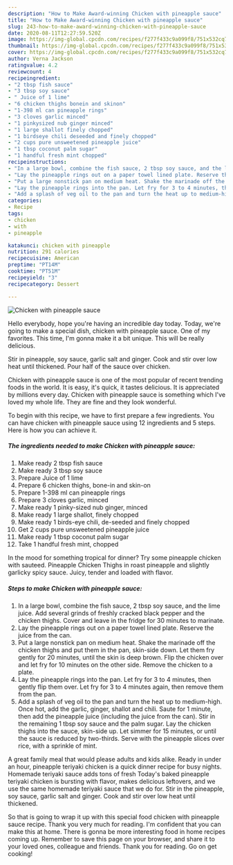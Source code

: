 ```yaml
---
description: "How to Make Award-winning Chicken with pineapple sauce"
title: "How to Make Award-winning Chicken with pineapple sauce"
slug: 243-how-to-make-award-winning-chicken-with-pineapple-sauce
date: 2020-08-11T12:27:59.520Z
image: https://img-global.cpcdn.com/recipes/f277f433c9a099f8/751x532cq70/chicken-with-pineapple-sauce-recipe-main-photo.jpg
thumbnail: https://img-global.cpcdn.com/recipes/f277f433c9a099f8/751x532cq70/chicken-with-pineapple-sauce-recipe-main-photo.jpg
cover: https://img-global.cpcdn.com/recipes/f277f433c9a099f8/751x532cq70/chicken-with-pineapple-sauce-recipe-main-photo.jpg
author: Verna Jackson
ratingvalue: 4.2
reviewcount: 4
recipeingredient:
- "2 tbsp fish sauce"
- "3 tbsp soy sauce"
- " Juice of 1 lime"
- "6 chicken thighs bonein and skinon"
- "1-398 ml can pineapple rings"
- "3 cloves garlic minced"
- "1 pinkysized nub ginger minced"
- "1 large shallot finely chopped"
- "1 birdseye chili deseeded and finely chopped"
- "2 cups pure unsweetened pineapple juice"
- "1 tbsp coconut palm sugar"
- "1 handful fresh mint chopped"
recipeinstructions:
- "In a large bowl, combine the fish sauce, 2 tbsp soy sauce, and the lime juice. Add several grinds of freshly cracked black pepper and the chicken thighs. Cover and leave in the fridge for 30 minutes to marinate."
- "Lay the pineapple rings out on a paper towel lined plate. Reserve the juice from the can."
- "Put a large nonstick pan on medium heat. Shake the marinade off the chicken thighs and put them in the pan, skin-side down. Let them fry gently for 20 minutes, until the skin is deep brown. Flip the chicken over and let fry for 10 minutes on the other side. Remove the chicken to a plate."
- "Lay the pineapple rings into the pan. Let fry for 3 to 4 minutes, then gently flip them over. Let fry for 3 to 4 minutes again, then remove them from the pan."
- "Add a splash of veg oil to the pan and turn the heat up to medium-high. Once hot, add the garlic, ginger, shallot and chili. Saute for 1 minute, then add the pineapple juice (including the juice from the can). Stir in the remaining 1 tbsp soy sauce and the palm sugar. Lay the chicken thighs into the sauce, skin-side up. Let simmer for 15 minutes, or until the sauce is reduced by two-thirds. Serve with the pineapple slices over rice, with a sprinkle of mint."
categories:
- Recipe
tags:
- chicken
- with
- pineapple

katakunci: chicken with pineapple 
nutrition: 291 calories
recipecuisine: American
preptime: "PT14M"
cooktime: "PT51M"
recipeyield: "3"
recipecategory: Dessert

---
```



![Chicken with pineapple sauce](https://img-global.cpcdn.com/recipes/f277f433c9a099f8/751x532cq70/chicken-with-pineapple-sauce-recipe-main-photo.jpg)

Hello everybody, hope you're having an incredible day today. Today, we're going to make a special dish, chicken with pineapple sauce. One of my favorites. This time, I'm gonna make it a bit unique. This will be really delicious.

Stir in pineapple, soy sauce, garlic salt and ginger. Cook and stir over low heat until thickened. Pour half of the sauce over chicken.

Chicken with pineapple sauce is one of the most popular of recent trending foods in the world. It is easy, it's quick, it tastes delicious. It is appreciated by millions every day. Chicken with pineapple sauce is something which I've loved my whole life. They are fine and they look wonderful.


To begin with this recipe, we have to first prepare a few ingredients. You can have chicken with pineapple sauce using 12 ingredients and 5 steps. Here is how you can achieve it.

<!--inarticleads1-->

##### The ingredients needed to make Chicken with pineapple sauce:

1. Make ready 2 tbsp fish sauce
1. Make ready 3 tbsp soy sauce
1. Prepare  Juice of 1 lime
1. Prepare 6 chicken thighs, bone-in and skin-on
1. Prepare 1-398 ml can pineapple rings
1. Prepare 3 cloves garlic, minced
1. Make ready 1 pinky-sized nub ginger, minced
1. Make ready 1 large shallot, finely chopped
1. Make ready 1 birds-eye chili, de-seeded and finely chopped
1. Get 2 cups pure unsweetened pineapple juice
1. Make ready 1 tbsp coconut palm sugar
1. Take 1 handful fresh mint, chopped


In the mood for something tropical for dinner? Try some pineapple chicken with sauteed. Pineapple Chicken Thighs in roast pineapple and slightly garlicky spicy sauce. Juicy, tender and loaded with flavor. 

<!--inarticleads2-->

##### Steps to make Chicken with pineapple sauce:

1. In a large bowl, combine the fish sauce, 2 tbsp soy sauce, and the lime juice. Add several grinds of freshly cracked black pepper and the chicken thighs. Cover and leave in the fridge for 30 minutes to marinate.
1. Lay the pineapple rings out on a paper towel lined plate. Reserve the juice from the can.
1. Put a large nonstick pan on medium heat. Shake the marinade off the chicken thighs and put them in the pan, skin-side down. Let them fry gently for 20 minutes, until the skin is deep brown. Flip the chicken over and let fry for 10 minutes on the other side. Remove the chicken to a plate.
1. Lay the pineapple rings into the pan. Let fry for 3 to 4 minutes, then gently flip them over. Let fry for 3 to 4 minutes again, then remove them from the pan.
1. Add a splash of veg oil to the pan and turn the heat up to medium-high. Once hot, add the garlic, ginger, shallot and chili. Saute for 1 minute, then add the pineapple juice (including the juice from the can). Stir in the remaining 1 tbsp soy sauce and the palm sugar. Lay the chicken thighs into the sauce, skin-side up. Let simmer for 15 minutes, or until the sauce is reduced by two-thirds. Serve with the pineapple slices over rice, with a sprinkle of mint.


A great family meal that would please adults and kids alike. Ready in under an hour, pineapple teriyaki chicken is a quick dinner recipe for busy nights. Homemade teriyaki sauce adds tons of fresh Today&#39;s baked pineapple teriyaki chicken is bursting with flavor, makes delicious leftovers, and we use the same homemade teriyaki sauce that we do for. Stir in the pineapple, soy sauce, garlic salt and ginger. Cook and stir over low heat until thickened. 

So that is going to wrap it up with this special food chicken with pineapple sauce recipe. Thank you very much for reading. I'm confident that you can make this at home. There is gonna be more interesting food in home recipes coming up. Remember to save this page on your browser, and share it to your loved ones, colleague and friends. Thank you for reading. Go on get cooking!
